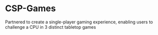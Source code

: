 # CSP-Games
Partnered to create a single-player gaming experience, enabling users to challenge a CPU in 3 distinct tabletop games
